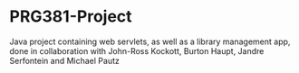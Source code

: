 # PRG381-Project
Java project containing web servlets, as well as a library management app, done in collaboration with John-Ross Kockott, Burton Haupt, Jandre Serfontein and Michael Pautz
